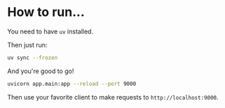 # How to run...

You need to have `uv` installed.

Then just run:

```bash
uv sync --frozen
```

And you're good to go!

```bash
uvicorn app.main:app --reload --port 9000
```

Then use your favorite client to make requests to `http://localhost:9000`.
